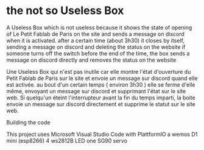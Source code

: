 # the not so Useless Box
A Useless Box which is not useless because it shows the state of opening of Le Petit Fablab de Paris on the site and sends a message on discord when it is activated. 
after a certain time (about 3h30) it closes by itself, sending a message on discord and deleting the status on the website
if someone turns off the switch before the end of the time, the box sends a message on discord directly and removes the status on the website

Une Useless Box qui n'est pas inutile car elle montre l'état d'ouverture du Petit Fablab de Paris sur le site et envoie un message sur discord quand elle est activée. 
au bout d'un certain temps ( environ 3h30 ) elle se ferme d'elle même, envoyant un message sur discord et supprimant l'état sur le site web.
Si quelqu'un éteint l'interrupteur avant la fin du temps imparti, la boite envoie un message sur discord directement et supprime le statut sur le site web.


Building the code

This project uses Microsoft Visual Studio Code with PlattformIO
a wemos D1 mini (esp8266)
4 ws2812B LED
one SG90 servo